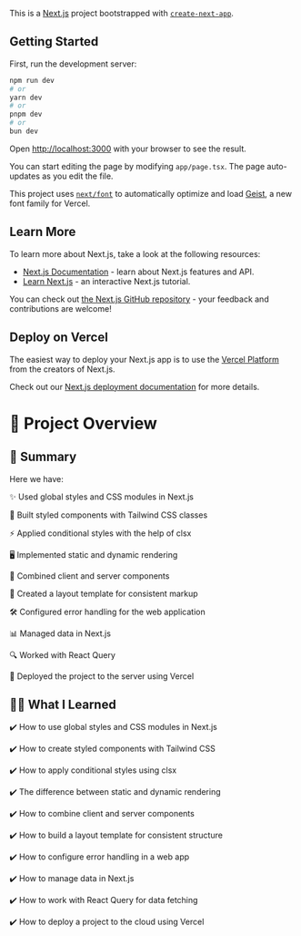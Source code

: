 This is a [Next.js](https://nextjs.org) project bootstrapped with [`create-next-app`](https://nextjs.org/docs/app/api-reference/cli/create-next-app).

## Getting Started

First, run the development server:

```bash
npm run dev
# or
yarn dev
# or
pnpm dev
# or
bun dev
```

Open [http://localhost:3000](http://localhost:3000) with your browser to see the result.

You can start editing the page by modifying `app/page.tsx`. The page auto-updates as you edit the file.

This project uses [`next/font`](https://nextjs.org/docs/app/building-your-application/optimizing/fonts) to automatically optimize and load [Geist](https://vercel.com/font), a new font family for Vercel.

## Learn More

To learn more about Next.js, take a look at the following resources:

- [Next.js Documentation](https://nextjs.org/docs) - learn about Next.js features and API.
- [Learn Next.js](https://nextjs.org/learn) - an interactive Next.js tutorial.

You can check out [the Next.js GitHub repository](https://github.com/vercel/next.js) - your feedback and contributions are welcome!

## Deploy on Vercel

The easiest way to deploy your Next.js app is to use the [Vercel Platform](https://vercel.com/new?utm_medium=default-template&filter=next.js&utm_source=create-next-app&utm_campaign=create-next-app-readme) from the creators of Next.js.

Check out our [Next.js deployment documentation](https://nextjs.org/docs/app/building-your-application/deploying) for more details.

# 📘 Project Overview

## 📌 Summary

Here we have:

✨ Used global styles and CSS modules in Next.js

🎨 Built styled components with Tailwind CSS classes

⚡ Applied conditional styles with the help of clsx

🖥️ Implemented static and dynamic rendering

🔗 Combined client and server components

📐 Created a layout template for consistent markup

🛠️ Configured error handling for the web application

📊 Managed data in Next.js

🔍 Worked with React Query

🚀 Deployed the project to the server using Vercel

## 🧑‍💻 What I Learned

✔️ How to use global styles and CSS modules in Next.js

✔️ How to create styled components with Tailwind CSS

✔️ How to apply conditional styles using clsx

✔️ The difference between static and dynamic rendering

✔️ How to combine client and server components

✔️ How to build a layout template for consistent structure

✔️ How to configure error handling in a web app

✔️ How to manage data in Next.js

✔️ How to work with React Query for data fetching

✔️ How to deploy a project to the cloud using Vercel
